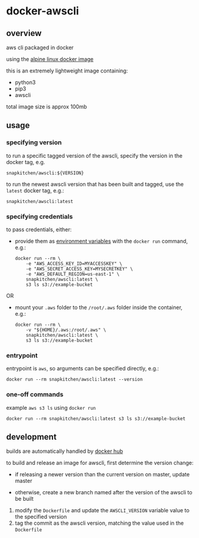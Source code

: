 # docker-awscli

## overview

aws cli packaged in docker

using the [alpine linux docker image](https://hub.docker.com/_/alpine/)

this is an extremely lightweight image containing:

- python3
- pip3
- awscli

total image size is approx 100mb

## usage

### specifying version

to run a specific tagged version of the awscli, specify the version in the docker tag, e.g.

`snapkitchen/awscli:${VERSION}`

to run the newest awscli version that has been built and tagged, use the `latest` docker tag, e.g.:

`snapkitchen/awscli:latest`

### specifying credentials

to pass credentials, either:

- provide them as [environment variables](https://docs.aws.amazon.com/cli/latest/userguide/cli-environment.html) with the `docker run` command, e.g.:

  ```
  docker run --rm \
      -e "AWS_ACCESS_KEY_ID=MYACCESSKEY" \
      -e "AWS_SECRET_ACCESS_KEY=MYSECRETKEY" \
      -e "AWS_DEFAULT_REGION=us-east-1" \
      snapkitchen/awscli:latest \
      s3 ls s3://example-bucket
  ```

OR

- mount your `.aws` folder to the `/root/.aws` folder inside the container, e.g.:

  ```
  docker run --rm \
      -v "${HOME}/.aws:/root/.aws" \
      snapkitchen/awscli:latest \
      s3 ls s3://example-bucket
  ```

### entrypoint

entrypoint is `aws`, so arguments can be specified directly, e.g.:

`docker run --rm snapkitchen/awscli:latest --version`

### one-off commands

example `aws s3 ls` using `docker run`

`docker run --rm snapkitchen/awscli:latest s3 ls s3://example-bucket`

## development

builds are automatically handled by [docker hub](https://hub.docker.com/)

to build and release an image for awscli, first determine the version change:

- if releasing a newer version than the current version on master, update master

- otherwise, create a new branch named after the version of the awscli to be built

1. modify the `Dockerfile` and update the `AWSCLI_VERSION` variable value to the specified version
2. tag the commit as the awscli version, matching the value used in the `Dockerfile`